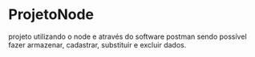 # ProjetoNode
projeto utilizando o node e através do software postman sendo possível fazer armazenar, cadastrar, substituir e excluir dados.
